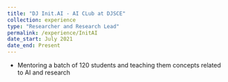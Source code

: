 ```yaml
---
title: "DJ Init.AI - AI CLub at DJSCE"
collection: experience
type: "Researcher and Research Lead"
permalink: /experience/InitAI
date_start: July 2021
date_end: Present
---
```


- Mentoring a batch of 120 students and teaching them concepts related to AI and research
